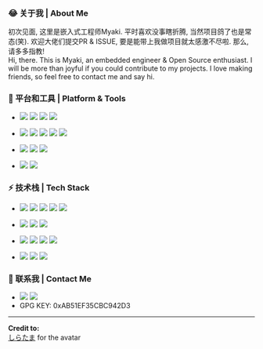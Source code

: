 ### 😂 关于我 | About Me  

初次见面, 这里是嵌入式工程师Myaki. 平时喜欢没事瞎折腾, 当然项目鸽了也是常态(笑). 欢迎大佬们提交PR & ISSUE, 要是能带上我做项目就太感激不尽啦. 那么, 请多多指教!  
Hi, there. This is Myaki, an embedded engineer & Open Source enthusiast. I will be more than joyful if you could contribute to my projects. I love making friends, so feel free to contact me and say hi.

### 🔧 平台和工具 | Platform & Tools

* ![](https://img.shields.io/badge/NixOS-5277C3?style=flat&logo=nixos&logoColor=ffffff)
![](https://img.shields.io/badge/ArchLinux-1793D1?style=flat&logo=archlinux&logoColor=ffffff)
![](https://img.shields.io/badge/Ubuntu-20.04-E95420?style=flat&logo=ubuntu&logoColor=E95420)
![](https://img.shields.io/badge/Windows-10-2376bc?style=flat&logo=windows&logoColor=2376bc)

* ![](https://img.shields.io/badge/Vim-019733?style=flat&logo=vim&logoColor=ffffff)
![](https://img.shields.io/badge/Visual%20Studio%20Code-007ACC?style=flat&logo=visual-studio-code&logoColor=ffffff)
![](https://img.shields.io/badge/CLion-000000?style=flat&logo=clion&logoColor=ffffff)
![](https://img.shields.io/badge/PyCharm%20CE-000000?style=flat&logo=pycharm&logoColor=ffffff)
![](https://img.shields.io/badge/IntelliJ%20IDEA%20CE-000000?style=flat&logo=IntelliJ-IDEA&logoColor=ffffff)

* ![](https://img.shields.io/badge/Blender-F5792A?style=flat&logo=blender&logoColor=ffffff)
![](https://img.shields.io/badge/FreeCAD-808080?style=flat)
![](https://img.shields.io/badge/KiCad-808080?style=flat)

* ![](https://img.shields.io/badge/-Git-333333?style=flat&logo=git)
![](https://img.shields.io/badge/-Markdown-333333?style=flat&logo=markdown)

### ⚡ 技术栈 | Tech Stack

* ![](https://img.shields.io/badge/-Python-3776AB?style=flat&logo=python&logoColor=ffffff)
![](https://img.shields.io/badge/-C/C++-A8B9CC?style=flat&logo=c&logoColor=ffffff)
![](https://img.shields.io/badge/-Assembly-808080?style=flat)
![](https://img.shields.io/badge/-Java-007396?style=flat&logo=Java&logoColor=ffffff)
![](https://img.shields.io/badge/-PHP-777BB4?style=flat&logo=php&logoColor=ffffff)

* ![](https://img.shields.io/badge/-ROS-22314E?style=flat&logo=ros&logoColor=ffffff)
![](https://img.shields.io/badge/-Docker-2496ED?style=flat&logo=docker&logoColor=ffffff)
![](https://img.shields.io/badge/-flask-000000?style=flat&logo=flask&logoColor=ffffff)

* ![](https://img.shields.io/badge/-RISC%20V-808080?style=flat)
![](https://img.shields.io/badge/-MCS%2051-808080?style=flat)
![](https://img.shields.io/badge/-AVR-808080?style=flat)
![](https://img.shields.io/badge/-Cortex%20M3/M4F-808080?style=flat)

* ![](https://img.shields.io/badge/-RT%20Thread-808080?style=flat)
![](https://img.shields.io/badge/-FreeRTOS-808080?style=flat)
![](https://img.shields.io/badge/-QT-808080?style=flat&logo=Qt&logoColor=white)

### 💬 联系我 | Contact Me

* [![](https://img.shields.io/badge/Telegram-myaki_moe-FFB6C1?style=flat&logo=telegram&logoColor=26A5E4)](https://t.me/myaki_moe)
[![](https://img.shields.io/badge/Mail-i@myaki.moe-FFB6C1?style=flat&logo=gmail&logoColor=EA4335)](i@myaki.moe)
* GPG KEY: 0xAB51EF35CBC942D3

---
**Credit to:**  
[しらたま](https://twitter.com/shiratamacaron) for the avatar
